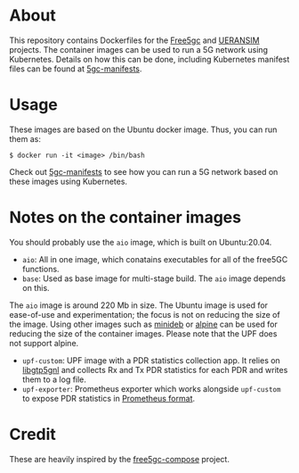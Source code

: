 # About
This repository contains Dockerfiles for the [Free5gc](https://github.com/free5gc/free5gc) and [UERANSIM](https://github.com/aligungr/UERANSIM) projects.
The container images can be used to run a 5G network using Kubernetes. Details on how this can be done, including Kubernetes manifest files can be found at [5gc-manifests](https://github.com/niloysh/5gc-manifests).

# Usage
These images are based on the Ubuntu docker image. Thus, you can run them as:
```
$ docker run -it <image> /bin/bash
```
Check out [5gc-manifests](https://github.com/niloysh/5gc-manifests) to see how you can run a 5G network based on these images using Kubernetes.




# Notes on the container images
You should probably use the `aio` image, which is built on Ubuntu:20.04. 
- `aio`: All in one image, which conatains executables for all of the free5GC functions.
- `base`: Used as base image for multi-stage build. The `aio` image depends on this.

The `aio` image is around 220 Mb in size. The Ubuntu image is used for ease-of-use and experimentation; the focus is not on reducing the size of the image. Using other images such as [minideb](https://github.com/bitnami/minideb) or [alpine](https://hub.docker.com/_/alpine) can be used for reducing the size of the container images. Please note that the UPF does not support alpine.

- `upf-custom`: UPF image with a PDR statistics collection app. It relies on [libgtp5gnl](https://github.com/free5gc/libgtp5gnl) and collects Rx and Tx PDR statistics for each PDR and writes them to a log file.
- `upf-exporter`: Prometheus exporter which works alongside `upf-custom` to expose PDR statistics in [Prometheus format](https://prometheus.io/docs/concepts/metric_types/).

# Credit
These are heavily inspired by the [free5gc-compose](https://github.com/free5gc/free5gc-compose) project.
